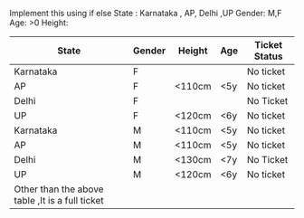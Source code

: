 Implement this using if else 
State : Karnataka , AP, Delhi ,UP
Gender: M,F
Age: >0
Height:

|State     |Gender |Height|   Age |Ticket Status|
|----------|-------|------|-------|-------------|
|Karnataka |  F    |      |       | No ticket   |
|AP        |  F    |<110cm|  <5y  | No ticket   |
|Delhi     |  F    |      |       | No Ticket   |
|UP        |  F    |<120cm|  <6y  | No ticket   |
|Karnataka |  M    |<110cm|  <5y  | No ticket   |
|AP        |  M    |<110cm|  <5y  | No ticket   |
|Delhi     |  M    |<130cm|  <7y  | No Ticket   |
|UP        |  M    |<120cm|  <6y  | No ticket   |
|Other than the above table ,It is a full ticket|

